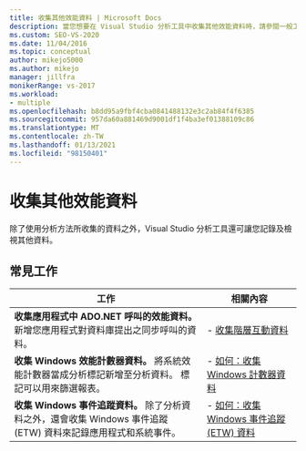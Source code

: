 ```yaml
---
title: 收集其他效能資料 | Microsoft Docs
description: 當您想要在 Visual Studio 分析工具中收集其他效能資料時，請參閱一般工作的連結。
ms.custom: SEO-VS-2020
ms.date: 11/04/2016
ms.topic: conceptual
author: mikejo5000
ms.author: mikejo
manager: jillfra
monikerRange: vs-2017
ms.workload:
- multiple
ms.openlocfilehash: b8dd95a9fbf4cba0841488132e3c2ab84f4f6385
ms.sourcegitcommit: 957da60a881469d9001df1f4ba3ef01388109c86
ms.translationtype: MT
ms.contentlocale: zh-TW
ms.lasthandoff: 01/13/2021
ms.locfileid: "98150401"
---
```

# <a name="collect-additional-performance-data"></a>收集其他效能資料

除了使用分析方法所收集的資料之外，Visual Studio 分析工具還可讓您記錄及檢視其他資料。

## <a name="common-tasks"></a>常見工作

|工作|相關內容|
|----------|---------------------|
|**收集應用程式中 ADO.NET 呼叫的效能資料。** 新增您應用程式對資料庫提出之同步呼叫的資料。|- [收集階層互動資料](../profiling/collecting-tier-interaction-data.md)|
|**收集 Windows 效能計數器資料。** 將系統效能計數器當成分析標記新增至分析資料。 標記可以用來篩選報表。|- [如何：收集 Windows 計數器資料](../profiling/how-to-collect-windows-counter-data.md)|
|**收集 Windows 事件追蹤資料。** 除了分析資料之外，還會收集 Windows 事件追蹤 (ETW) 資料來記錄應用程式和系統事件。|- [如何：收集 Windows 事件追蹤 (ETW) 資料](../profiling/how-to-collect-event-tracing-for-windows-etw-data.md)|
